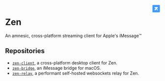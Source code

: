 <img src="https://github.com/AmnesiaLabs/zen-client/blob/master/build/icons/24x24.png?raw=true" align="right">
<h1>Zen</h1>

An amnesic, cross-platform streaming client for Apple's iMessage™️


## Repositories

* [`zen-client`](https://github.com/AmnesiaLabs/zen-client), a cross-platform desktop client for Zen.
* [`zen-bridge`](https://github.com/AmnesiaLabs/zen-bridge), an iMessage bridge for macOS.
* [`zen-relay`](https://github.com/AmnesiaLabs/zen-relay), a performant self-hosted websockets relay for Zen.
